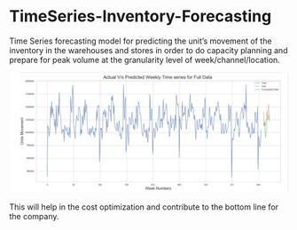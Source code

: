 # TimeSeries-Inventory-Forecasting
Time Series forecasting model for predicting the unit’s movement of the inventory in the warehouses and stores in order to do capacity planning and prepare for peak volume at the granularity level of week/channel/location.  

![alt text](https://github.com/Ashutosh27ind/TimeSeries-Inventory-Forecasting/blob/main/TS_prediction.PNG?raw=true)

This will help in the cost optimization and contribute to the bottom line for the company.   

